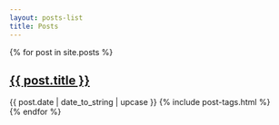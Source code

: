 ```yaml
---
layout: posts-list
title: Posts
---
```

<div class="posts">
  {% for post in site.posts %}
    <div class="post {% if post.layout == 'medium' %}medium{% endif %}">
        <h2><a href="{% if post.layout == 'medium' %}{{ post.medium_url }}{% else %}{{ site.baseurl }}{{ post.url }}{% endif %}">{{ post.title }}</a></h2>
        <div>
          <time>{{ post.date | date_to_string | upcase }} </time>{% include post-tags.html %}
        </div>
      </div>
  {% endfor %}
</div>
